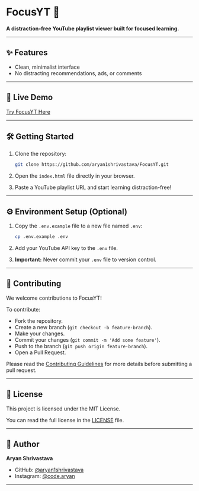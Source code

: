 # FocusYT 🎯

**A distraction-free YouTube playlist viewer built for focused learning.**

---

## ✨ Features

- Clean, minimalist interface
- No distracting recommendations, ads, or comments

---

## 🚀 Live Demo

[Try FocusYT Here](https://aryan1shrivastava.github.io/FocusYT)

---

## 🛠️ Getting Started

1. Clone the repository:

    ```bash
    git clone https://github.com/aryan1shrivastava/FocusYT.git
    ```

2. Open the `index.html` file directly in your browser.

3. Paste a YouTube playlist URL and start learning distraction-free!

---

## ⚙️ Environment Setup (Optional)

1. Copy the `.env.example` file to a new file named `.env`:

    ```bash
    cp .env.example .env
    ```

2. Add your YouTube API key to the `.env` file.

3. **Important:** Never commit your `.env` file to version control.

---

## 🤝 Contributing

We welcome contributions to FocusYT!

To contribute:

- Fork the repository.
- Create a new branch (`git checkout -b feature-branch`).
- Make your changes.
- Commit your changes (`git commit -m 'Add some feature'`).
- Push to the branch (`git push origin feature-branch`).
- Open a Pull Request.

Please read the [Contributing Guidelines](CONTRIBUTING.md) for more details before submitting a pull request.

---

## 📄 License

This project is licensed under the MIT License.

You can read the full license in the [LICENSE](LICENSE) file.

---

## 👤 Author

**Aryan Shrivastava**

- GitHub: [@aryan1shrivastava](https://github.com/aryan1shrivastava)
- Instagram: [@code.aryan](https://instagram.com/code.aryan)

---

